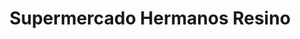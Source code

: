 ---
title: "Supermercado Hermanos Resino"
url: /hinojosa-de-san-vicente/supermercado-hermanos-resino/
shop: Supermarkt
---